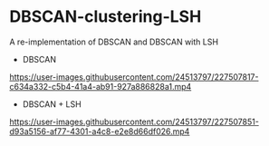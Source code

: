 # DBSCAN-clustering-LSH
A re-implementation of DBSCAN and DBSCAN with LSH

- DBSCAN 

https://user-images.githubusercontent.com/24513797/227507817-c634a332-c5b4-41a4-ab91-927a886828a1.mp4

- DBSCAN + LSH 

https://user-images.githubusercontent.com/24513797/227507851-d93a5156-af77-4301-a4c8-e2e8d66df026.mp4

